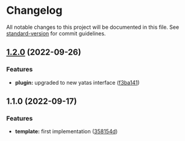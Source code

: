 # Changelog

All notable changes to this project will be documented in this file. See [standard-version](https://github.com/conventional-changelog/standard-version) for commit guidelines.

## [1.2.0](https://github.com/StanGirard/yatas-template/compare/v1.1.0...v1.2.0) (2022-09-26)


### Features

* **plugin:** upgraded to new yatas interface ([f3ba141](https://github.com/StanGirard/yatas-template/commit/f3ba141cf0549adf9c7ae0e411aecde918b5d3e2))

## 1.1.0 (2022-09-17)


### Features

* **template:** first implementation ([358154d](https://github.com/StanGirard/yatas-template/commit/358154daa15395170bacbeb6302d3432ef6dd3a7))
